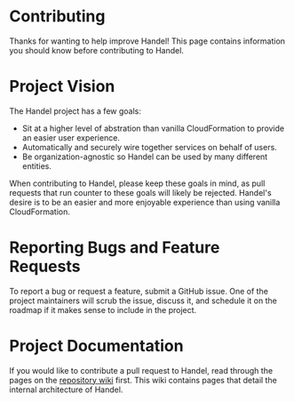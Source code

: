 # Contributing
Thanks for wanting to help improve Handel! This page contains information you should know before contributing to Handel.

# Project Vision
The Handel project has a few goals:

* Sit at a higher level of abstration than vanilla CloudFormation to provide an easier user experience.
* Automatically and securely wire together services on behalf of users.
* Be organization-agnostic so Handel can be used by many different entities.

When contributing to Handel, please keep these goals in mind, as pull requests that run counter to these goals will likely be rejected. Handel's desire is to be an easier and more enjoyable experience than using vanilla CloudFormation.

# Reporting Bugs and Feature Requests
To report a bug or request a feature, submit a GitHub issue. One of the project maintainers will scrub the issue, discuss it, and schedule it on the roadmap if it makes sense to include in the project.

# Project Documentation
If you would like to contribute a pull request to Handel, read through the pages on the [repository wiki](https://github.com/byu-oit/handel/wiki) first. This wiki contains pages that detail the internal architecture of Handel.
